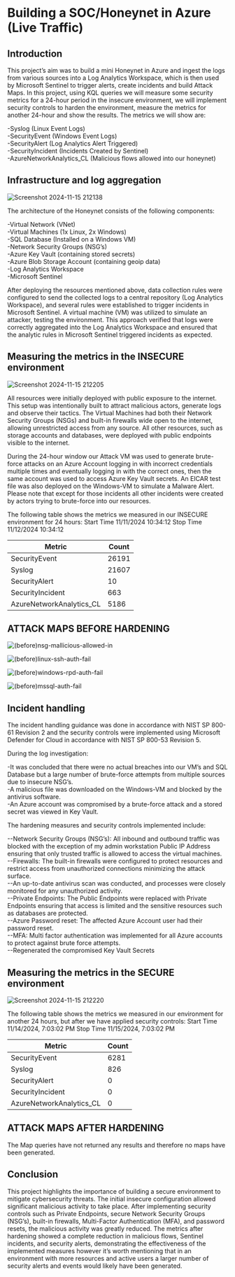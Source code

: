 # Building a SOC/Honeynet in Azure (Live Traffic)

## Introduction 

This project’s aim was to build a mini Honeynet in Azure and ingest the logs from various sources into a Log Analytics Workspace, which is then used by Microsoft Sentinel to trigger alerts, create incidents and build Attack Maps. In this project, using KQL queries we will measure some security metrics for a 24-hour period in the insecure environment, we will implement security controls to harden the environment, measure the metrics for another 24-hour and show the results. The metrics we will show are: 

-Syslog (Linux Event Logs)  
-SecurityEvent (Windows Event Logs)   
-SecurityAlert (Log Analytics Alert Triggered)   
-SecurityIncident (Incidents Created by Sentinel)   
-AzureNetworkAnalytics_CL (Malicious flows allowed into our honeynet)   


## Infrastructure and log aggregation 

![Screenshot 2024-11-15 212138](https://github.com/user-attachments/assets/a3035102-49ea-44b3-8ce4-dfd3ea530d09)

The architecture of the Honeynet consists of the following components:

-Virtual Network (VNet)  
-Virtual Machines (1x Linux, 2x Windows)   
-SQL Database (Installed on a Windows VM)   
-Network Security Groups (NSG’s)   
-Azure Key Vault (containing stored secrets)   
-Azure Blob Storage Account (containing geoip data)   
-Log Analytics Workspace   
-Microsoft Sentinel   


After deploying the resources mentioned above, data collection rules were configured to send the collected logs to a central repository (Log Analytics Workspace), and several rules were established to trigger incidents in Microsoft Sentinel. A virtual machine (VM) was utilized to simulate an attacker, testing the environment. This approach verified that logs were correctly aggregated into the Log Analytics Workspace and ensured that the analytic rules in Microsoft Sentinel triggered incidents as expected. 


## Measuring the metrics in the INSECURE environment 


![Screenshot 2024-11-15 212205](https://github.com/user-attachments/assets/94a68dfd-0687-46a2-a655-886f5f638e6b)

 
All resources were initially deployed with public exposure to the internet. This setup was intentionally built to attract malicious actors, generate logs and observe their tactics. The Virtual Machines had both their Network Security Groups (NSGs) and built-in firewalls wide open to the internet, allowing unrestricted access from any source. All other resources, such as storage accounts and databases, were deployed with public endpoints visible to the internet. 

During the 24-hour window our Attack VM was used to generate brute-force attacks on an Azure Account logging in with incorrect credentials multiple times and eventually logging in with the correct ones, then the same account was used to access Azure Key Vault secrets. An EICAR test file was also deployed on the Windows-VM to simulate a Malware Alert. Please note that except for those incidents all other incidents were created by actors trying to brute-force into our resources. 

The following table shows the metrics we measured in our INSECURE environment for 24 hours:
Start Time 11/11/2024 10:34:12 
Stop Time 11/12/2024 10:34:12 

| Metric                   | Count
| ------------------------ | -----
| SecurityEvent            | 26191 
| Syslog                   | 21607 
| SecurityAlert            | 10 
| SecurityIncident         | 663 
| AzureNetworkAnalytics_CL | 5186 


## ATTACK MAPS BEFORE HARDENING 

![(before)nsg-mallicious-allowed-in](https://github.com/user-attachments/assets/302bb4e9-cd1d-4349-ab2d-5d5d83095273)

![(before)linux-ssh-auth-fail](https://github.com/user-attachments/assets/9a37089d-3992-43de-92e4-4e702720fa96)

![(before)windows-rpd-auth-fail](https://github.com/user-attachments/assets/47203900-907e-4627-b032-970edc3dfd12)

![(before)mssql-auth-fail](https://github.com/user-attachments/assets/d8daae66-9880-4da1-a843-3c20872d7ce8)

## Incident handling 

 

The incident handling guidance was done in accordance with NIST SP 800-61 Revision 2 and the security controls were implemented using Microsoft Defender for Cloud in accordance with NIST SP 800-53 Revision 5.   

 

During the log investigation: 


-It was concluded that there were no actual breaches into our VM’s and SQL Database but a large number of brute-force attempts from multiple sources due to insecure NSG’s.    
-A malicious file was downloaded on the Windows-VM and blocked by the antivirus software.   
-An Azure account was compromised by a brute-force attack and a stored secret was viewed in Key Vault.   

 

 

The hardening measures and security controls implemented include: 


--Network Security Groups (NSG’s): All inbound and outbound traffic was blocked with the exception of my admin workstation Public IP Address ensuring that only trusted traffic is allowed to access the virtual machines.   
--Firewalls: The built-in firewalls were configured to protect resources and restrict access from unauthorized connections minimizing the attack surface.   
--An up-to-date antivirus scan was conducted, and processes were closely monitored for any unauthorized activity.   
--Private Endpoints: The Public Endpoints were replaced with Private Endpoints ensuring that access is limited and the sensitive resources such as databases are protected.   
--Azure Password reset: The affected Azure Account user had their password reset.   
--MFA: Multi factor authentication was implemented for all Azure accounts to protect against brute force attempts.   
--Regenerated the compromised Key Vault Secrets   

 

## Measuring the metrics in the SECURE environment 


![Screenshot 2024-11-15 212220](https://github.com/user-attachments/assets/16a0c4d2-5215-45a9-9632-49212a007d09)


The following table shows the metrics we measured in our environment for another 24 hours, but after we have applied security controls:
Start Time 11/14/2024, 7:03:02 PM 
Stop Time	11/15/2024, 7:03:02 PM 


| Metric                   | Count
| ------------------------ | -----
| SecurityEvent            | 6281
| Syslog                   | 826
| SecurityAlert            | 0
| SecurityIncident         | 0
| AzureNetworkAnalytics_CL | 0


## ATTACK MAPS AFTER HARDENING 


The Map queries have not returned any results and therefore no maps have been generated. 


## Conclusion 


This project highlights the importance of building a secure environment to mitigate cybersecurity threats. The initial insecure configuration allowed significant malicious activity to take place. After implementing security controls such as Private Endpoints, secure Network Security Groups (NSG’s), built-in firewalls, Multi-Factor Authentication (MFA), and password resets, the malicious activity was greatly reduced. The metrics after hardening showed a complete reduction in malicious flows, Sentinel incidents, and security alerts, demonstrating the effectiveness of the implemented measures however it’s worth mentioning that in an environment with more resources and active users a larger number of security alerts and events would likely have been generated. 
